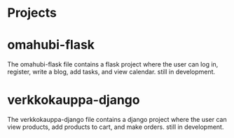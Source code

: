 # Projects 

# omahubi-flask

The omahubi-flask file contains a flask project where the user can log in, register, write a blog, add tasks, and view calendar.
still in development.

# verkkokauppa-django

The verkkokauppa-django file contains a django project where the user can view products, add products to cart, and make orders. still in development.